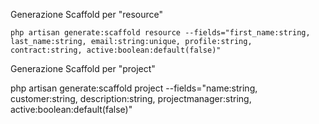 Generazione Scaffold per "resource"

    php artisan generate:scaffold resource --fields="first_name:string, last_name:string, email:string:unique, profile:string, contract:string, active:boolean:default(false)"
    
Generazione Scaffold per "project"

   php artisan generate:scaffold project --fields="name:string, customer:string, description:string, projectmanager:string, active:boolean:default(false)"
   


